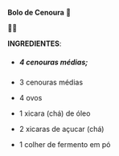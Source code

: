**Bolo de Cenoura** :carrot:



:grapes::green_heart:





**INGREDIENTES**:


- ##### 4 cenouras médias;
- 3 cenouras médias



- 4 ovos
- 1 xicara (chá) de óleo
- 2 xicaras de açucar (chá)
- 1 colher de fermento em pó



